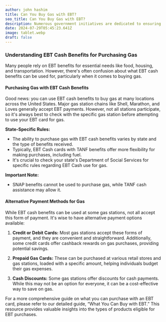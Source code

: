 ```yaml
---
author: john hashim
title: Can You Buy Gas with EBT? 
seo_title: Can You Buy Gas with EBT? 
description: Numerous government initiatives are dedicated to ensuring digital inclusion by providing free tablets to eligible individuals.
date: 2024-07-29T05:45:23.641Z
image: tablet.webp
draft: false
---
```

### Understanding EBT Cash Benefits for Purchasing Gas

Many people rely on EBT benefits for essential needs like food, housing, and transportation. However, there's often confusion about what EBT cash benefits can be used for, particularly when it comes to buying gas.

#### Purchasing Gas with EBT Cash Benefits

Good news: you can use EBT cash benefits to buy gas at many locations across the United States. Major gas station chains like Shell, Marathon, and Loves generally accept EBT payments. However, not all stations participate, so it's always best to check with the specific gas station before attempting to use your EBT card for gas.

**State-Specific Rules:**
- The ability to purchase gas with EBT cash benefits varies by state and the type of benefits received.
- Typically, EBT Cash cards with TANF benefits offer more flexibility for making purchases, including fuel.
- It's crucial to check your state's Department of Social Services for specific rules regarding EBT Cash use for gas.

**Important Note:**
- SNAP benefits cannot be used to purchase gas, while TANF cash assistance may allow it.

#### Alternative Payment Methods for Gas

While EBT cash benefits can be used at some gas stations, not all accept this form of payment. It's wise to have alternative payment options available:

1. **Credit or Debit Cards:** Most gas stations accept these forms of payment, and they are convenient and straightforward. Additionally, some credit cards offer cashback rewards on gas purchases, providing potential savings.

2. **Prepaid Gas Cards:** These can be purchased at various retail stores and gas stations, loaded with a specific amount, helping individuals budget their gas expenses.

3. **Cash Discounts:** Some gas stations offer discounts for cash payments. While this may not be an option for everyone, it can be a cost-effective way to save on gas.

For a more comprehensive guide on what you can purchase with an EBT card, please refer to our detailed guide, “What You Can Buy with EBT.” This resource provides valuable insights into the types of products eligible for EBT purchases.